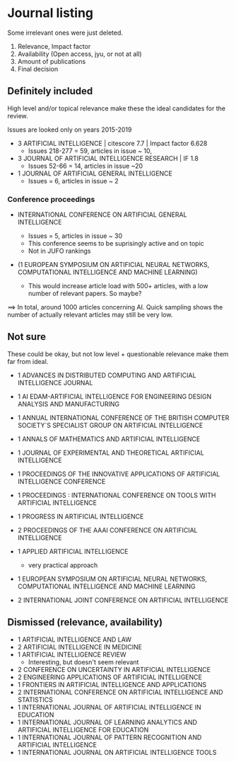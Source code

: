 # Journal listing

Some irrelevant ones were just deleted.

1. Relevance, Impact factor
2. Availability (Open access, jyu, or not at all)
3. Amount of publications
4. Final decision

  

## Definitely included

High level and/or topical relevance make these the ideal candidates for the review.

Issues are looked only on years 2015-2019

- 3 ARTIFICIAL INTELLIGENCE | citescore 7.7 | Impact factor 6.628
  - Issues 218-277 = 59, articles in issue ~ 10,
- 3 JOURNAL OF ARTIFICIAL INTELLIGENCE RESEARCH | IF 1.8
  - Issues 52-66 = 14, articles in issue ~20
- 1 JOURNAL OF ARTIFICIAL GENERAL INTELLIGENCE
  - Issues = 6, articles in issue ~ 2

### Conference proceedings
- INTERNATIONAL CONFERENCE ON ARTIFICIAL GENERAL INTELLIGENCE
  - Issues = 5, articles in issue ~ 30
  - This conference seems to be suprisingly active and on topic
  - Not in JUFO rankings
  
- (1 EUROPEAN SYMPOSIUM ON ARTIFICIAL NEURAL NETWORKS, COMPUTATIONAL INTELLIGENCE AND MACHINE LEARNING)
  - This would increase article load with 500+ articles, with a low number of relevant papers. So maybe?


==> In total, around 1000 articles concerning AI. Quick sampling shows the number of actually relevant articles may still be very low.


## Not sure

These could be okay, but not low level + questionable relevance make them far from ideal.

- 1 ADVANCES IN DISTRIBUTED COMPUTING AND ARTIFICIAL INTELLIGENCE JOURNAL
- 1 AI EDAM-ARTIFICIAL INTELLIGENCE FOR ENGINEERING DESIGN ANALYSIS AND MANUFACTURING
- 1 ANNUAL INTERNATIONAL CONFERENCE OF THE BRITISH COMPUTER SOCIETY`S SPECIALIST GROUP ON ARTIFICIAL INTELLIGENCE
- 1 ANNALS OF MATHEMATICS AND ARTIFICIAL INTELLIGENCE
- 1 JOURNAL OF EXPERIMENTAL AND THEORETICAL ARTIFICIAL INTELLIGENCE
- 1 PROCEEDINGS OF THE INNOVATIVE APPLICATIONS OF ARTIFICIAL INTELLIGENCE CONFERENCE
- 1 PROCEEDINGS : INTERNATIONAL CONFERENCE ON TOOLS WITH ARTIFICIAL INTELLIGENCE
- 1 PROGRESS IN ARTIFICIAL INTELLIGENCE
- 2 PROCEEDINGS OF THE AAAI CONFERENCE ON ARTIFICIAL INTELLIGENCE
- 1 APPLIED ARTIFICIAL INTELLIGENCE
  - very practical approach

- 1 EUROPEAN SYMPOSIUM ON ARTIFICIAL NEURAL NETWORKS, COMPUTATIONAL INTELLIGENCE AND MACHINE LEARNING
- 2 INTERNATIONAL JOINT CONFERENCE ON ARTIFICIAL INTELLIGENCE


## Dismissed (relevance, availability)

- 1 ARTIFICIAL INTELLIGENCE AND LAW
- 2 ARTIFICIAL INTELLIGENCE IN MEDICINE
- 1 ARTIFICIAL INTELLIGENCE REVIEW
    - Interesting, but doesn't seem relevant
- 2 CONFERENCE ON UNCERTAINTY IN ARTIFICIAL INTELLIGENCE
- 2 ENGINEERING APPLICATIONS OF ARTIFICIAL INTELLIGENCE
- 1 FRONTIERS IN ARTIFICIAL INTELLIGENCE AND APPLICATIONS
- 2 INTERNATIONAL CONFERENCE ON ARTIFICIAL INTELLIGENCE AND STATISTICS
- 1 INTERNATIONAL JOURNAL OF ARTIFICIAL INTELLIGENCE IN EDUCATION
- 1 INTERNATIONAL JOURNAL OF LEARNING ANALYTICS AND ARTIFICIAL INTELLIGENCE FOR EDUCATION
- 1 INTERNATIONAL JOURNAL OF PATTERN RECOGNITION AND ARTIFICIAL INTELLIGENCE
- 1 INTERNATIONAL JOURNAL ON ARTIFICIAL INTELLIGENCE TOOLS